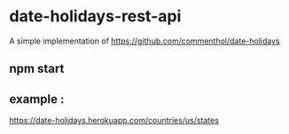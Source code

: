 # date-holidays-rest-api

A simple implementation of https://github.com/commenthol/date-holidays
## npm start
## example :
https://date-holidays.herokuapp.com/countries/us/states
